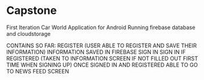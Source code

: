 # Capstone
First Iteration
Car World Application for Android
Running firebase database and cloudstorage

CONTAINS SO FAR:
REGISTER (USER ABLE TO REGISTER AND SAVE THEIR INFORMATION)
INFORMATION SAVED IN FIREBASE
SIGN IN
SIGN IN IF REGISTERED (TAKEN TO INFORMATION SCREEN IF NOT FILLED OUT FIRST TIME WHEN SIGNING UP)
ONCE SIGNED IN AND REGISTERED
ABLE TO GO TO NEWS FEED SCREEN
